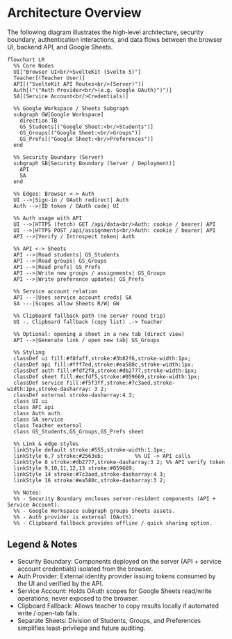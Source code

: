 # Architecture Overview

The following diagram illustrates the high‑level architecture, security boundary, authentication interactions, and data flows between the browser UI, backend API, and Google Sheets.

```mermaid
flowchart LR
  %% Core Nodes
  UI["Browser UI<br/>SvelteKit (Svelte 5)"]
  Teacher[(Teacher User)]
  API[("SvelteKit API Routes<br/>(Server)")]
  Auth[("("Auth Provider<br/>(e.g. Google OAuth)")")]
  SA[(Service Account<br/>Credentials)]
  
  %% Google Workspace / Sheets Subgraph
  subgraph GW[Google Workspace]
    direction TB
    GS_Students[("Google Sheet:<br/>Students")]
    GS_Groups[("Google Sheet:<br/>Groups")]
    GS_Prefs[("Google Sheet:<br/>Preferences")]
  end

  %% Security Boundary (Server)
  subgraph SB[Security Boundary (Server / Deployment)]
    API
    SA
  end

  %% Edges: Browser <-> Auth
  UI -->|Sign-in / OAuth redirect| Auth
  Auth -->|ID token / OAuth code| UI

  %% Auth usage with API
  UI -->|HTTPS (fetch) GET /api/data<br/>Auth: cookie / bearer| API
  UI -->|HTTPS POST /api/assignments<br/>Auth: cookie / bearer| API
  API -->|Verify / Introspect token| Auth

  %% API <-> Sheets
  API -->|Read students| GS_Students
  API -->|Read groups| GS_Groups
  API -->|Read prefs| GS_Prefs
  API -->|Write new groups / assignments| GS_Groups
  API -->|Write preference updates| GS_Prefs

  %% Service account relation
  API ---|Uses service account creds| SA
  SA ---|Scopes allow Sheets R/W| GW

  %% Clipboard fallback path (no server round trip)
  UI -. Clipboard fallback (copy list) .-> Teacher

  %% Optional: opening a sheet in a new tab (direct view)
  API -->|Generate link / open new tab| GS_Groups

  %% Styling
  classDef ui fill:#f8faff,stroke:#3b82f6,stroke-width:1px;
  classDef api fill:#fff7ed,stroke:#ea580c,stroke-width:1px;
  classDef auth fill:#fdf2f8,stroke:#db2777,stroke-width:1px;
  classDef sheet fill:#ecfdf5,stroke:#059669,stroke-width:1px;
  classDef service fill:#f5f3ff,stroke:#7c3aed,stroke-width:1px,stroke-dasharray: 3 2;
  classDef external stroke-dasharray:4 3;
  class UI ui
  class API api
  class Auth auth
  class SA service
  class Teacher external
  class GS_Students,GS_Groups,GS_Prefs sheet

  %% Link & edge styles
  linkStyle default stroke:#555,stroke-width:1.1px;
  linkStyle 6,7 stroke:#2563eb;          %% UI -> API calls
  linkStyle 8 stroke:#db2777,stroke-dasharray:3 2; %% API verify token
  linkStyle 9,10,11,12,13 stroke:#059669;
  linkStyle 14 stroke:#7c3aed,stroke-dasharray:4 3;
  linkStyle 16 stroke:#ea580c,stroke-dasharray:3 2;

  %% Notes:
  %% - Security Boundary encloses server-resident components (API + Service Account).
  %% - Google Workspace subgraph groups Sheets assets.
  %% - Auth provider is external (OAuth).
  %% - Clipboard fallback provides offline / quick sharing option.
```

## Legend & Notes
- Security Boundary: Components deployed on the server (API + service account credentials) isolated from the browser.
- Auth Provider: External identity provider issuing tokens consumed by the UI and verified by the API.
- Service Account: Holds OAuth scopes for Google Sheets read/write operations; never exposed to the browser.
- Clipboard Fallback: Allows teacher to copy results locally if automated write / open-tab fails.
- Separate Sheets: Division of Students, Groups, and Preferences simplifies least-privilege and future auditing.